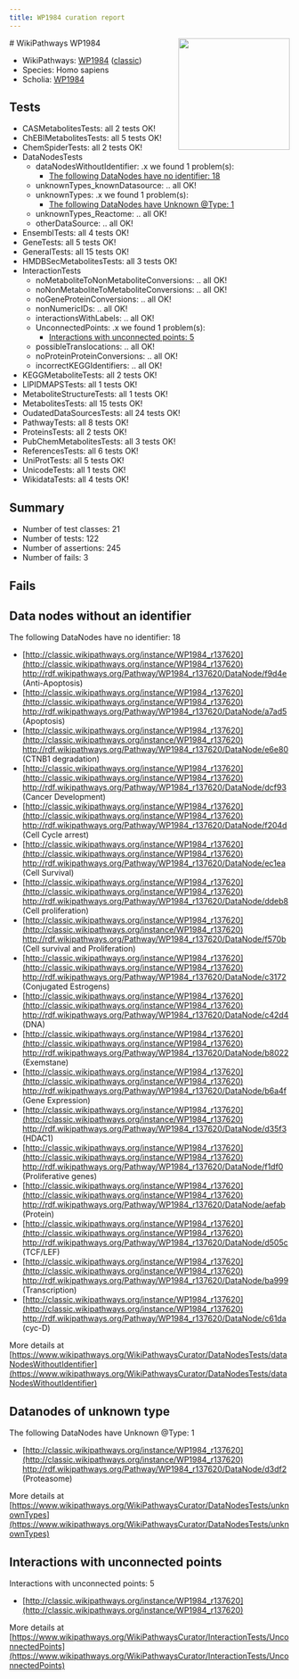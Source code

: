 ```yaml
---
title: WP1984 curation report
---
```


<img style="float: right; width: 200px" src="https://upload.wikimedia.org/wikipedia/commons/thumb/8/83/Wplogo_with_text_500.png/640px-Wplogo_with_text_500.png" />
# WikiPathways WP1984

* WikiPathways: [WP1984](https://wikipathways.org/pathways/WP1984) ([classic](https://classic.wikipathways.org/instance/WP1984))
* Species: Homo sapiens
* Scholia: [WP1984](https://scholia.toolforge.org/wikipathways/WP1984)
## Tests
* CASMetabolitesTests: all 2 tests OK!
* ChEBIMetabolitesTests: all 5 tests OK!
* ChemSpiderTests: all 2 tests OK!
* DataNodesTests
    * dataNodesWithoutIdentifier: .x we found 1 problem(s):
        * [The following DataNodes have no identifier: 18](#8792c498)
    * unknownTypes_knownDatasource: .. all OK!
    * unknownTypes: .x we found 1 problem(s):
        * [The following DataNodes have Unknown @Type: 1](#839973df)
    * unknownTypes_Reactome: .. all OK!
    * otherDataSource: .. all OK!
* EnsemblTests: all 4 tests OK!
* GeneTests: all 5 tests OK!
* GeneralTests: all 15 tests OK!
* HMDBSecMetabolitesTests: all 3 tests OK!
* InteractionTests
    * noMetaboliteToNonMetaboliteConversions: .. all OK!
    * noNonMetaboliteToMetaboliteConversions: .. all OK!
    * noGeneProteinConversions: .. all OK!
    * nonNumericIDs: .. all OK!
    * interactionsWithLabels: .. all OK!
    * UnconnectedPoints: .x we found 1 problem(s):
        * [Interactions with unconnected points: 5](#35a61add)
    * possibleTranslocations: .. all OK!
    * noProteinProteinConversions: .. all OK!
    * incorrectKEGGIdentifiers: .. all OK!
* KEGGMetaboliteTests: all 2 tests OK!
* LIPIDMAPSTests: all 1 tests OK!
* MetaboliteStructureTests: all 1 tests OK!
* MetabolitesTests: all 15 tests OK!
* OudatedDataSourcesTests: all 24 tests OK!
* PathwayTests: all 8 tests OK!
* ProteinsTests: all 2 tests OK!
* PubChemMetabolitesTests: all 3 tests OK!
* ReferencesTests: all 6 tests OK!
* UniProtTests: all 5 tests OK!
* UnicodeTests: all 1 tests OK!
* WikidataTests: all 4 tests OK!


## Summary

* Number of test classes: 21
* Number of tests: 122
* Number of assertions: 245
* Number of fails: 3

## Fails

<a name="8792c498" />

## Data nodes without an identifier

The following DataNodes have no identifier: 18

* [http://classic.wikipathways.org/instance/WP1984_r137620](http://classic.wikipathways.org/instance/WP1984_r137620) http://rdf.wikipathways.org/Pathway/WP1984_r137620/DataNode/f9d4e (Anti-Apoptosis)
* [http://classic.wikipathways.org/instance/WP1984_r137620](http://classic.wikipathways.org/instance/WP1984_r137620) http://rdf.wikipathways.org/Pathway/WP1984_r137620/DataNode/a7ad5 (Apoptosis)
* [http://classic.wikipathways.org/instance/WP1984_r137620](http://classic.wikipathways.org/instance/WP1984_r137620) http://rdf.wikipathways.org/Pathway/WP1984_r137620/DataNode/e6e80 (CTNB1 degradation)
* [http://classic.wikipathways.org/instance/WP1984_r137620](http://classic.wikipathways.org/instance/WP1984_r137620) http://rdf.wikipathways.org/Pathway/WP1984_r137620/DataNode/dcf93 (Cancer Development)
* [http://classic.wikipathways.org/instance/WP1984_r137620](http://classic.wikipathways.org/instance/WP1984_r137620) http://rdf.wikipathways.org/Pathway/WP1984_r137620/DataNode/f204d (Cell Cycle arrest)
* [http://classic.wikipathways.org/instance/WP1984_r137620](http://classic.wikipathways.org/instance/WP1984_r137620) http://rdf.wikipathways.org/Pathway/WP1984_r137620/DataNode/ec1ea (Cell Survival)
* [http://classic.wikipathways.org/instance/WP1984_r137620](http://classic.wikipathways.org/instance/WP1984_r137620) http://rdf.wikipathways.org/Pathway/WP1984_r137620/DataNode/ddeb8 (Cell proliferation)
* [http://classic.wikipathways.org/instance/WP1984_r137620](http://classic.wikipathways.org/instance/WP1984_r137620) http://rdf.wikipathways.org/Pathway/WP1984_r137620/DataNode/f570b (Cell survival and Proliferation)
* [http://classic.wikipathways.org/instance/WP1984_r137620](http://classic.wikipathways.org/instance/WP1984_r137620) http://rdf.wikipathways.org/Pathway/WP1984_r137620/DataNode/c3172 (Conjugated Estrogens)
* [http://classic.wikipathways.org/instance/WP1984_r137620](http://classic.wikipathways.org/instance/WP1984_r137620) http://rdf.wikipathways.org/Pathway/WP1984_r137620/DataNode/c42d4 (DNA)
* [http://classic.wikipathways.org/instance/WP1984_r137620](http://classic.wikipathways.org/instance/WP1984_r137620) http://rdf.wikipathways.org/Pathway/WP1984_r137620/DataNode/b8022 (Exemstane)
* [http://classic.wikipathways.org/instance/WP1984_r137620](http://classic.wikipathways.org/instance/WP1984_r137620) http://rdf.wikipathways.org/Pathway/WP1984_r137620/DataNode/b6a4f (Gene Expression)
* [http://classic.wikipathways.org/instance/WP1984_r137620](http://classic.wikipathways.org/instance/WP1984_r137620) http://rdf.wikipathways.org/Pathway/WP1984_r137620/DataNode/d35f3 (HDAC1)
* [http://classic.wikipathways.org/instance/WP1984_r137620](http://classic.wikipathways.org/instance/WP1984_r137620) http://rdf.wikipathways.org/Pathway/WP1984_r137620/DataNode/f1df0 (Proliferative genes)
* [http://classic.wikipathways.org/instance/WP1984_r137620](http://classic.wikipathways.org/instance/WP1984_r137620) http://rdf.wikipathways.org/Pathway/WP1984_r137620/DataNode/aefab (Protein)
* [http://classic.wikipathways.org/instance/WP1984_r137620](http://classic.wikipathways.org/instance/WP1984_r137620) http://rdf.wikipathways.org/Pathway/WP1984_r137620/DataNode/d505c (TCF/LEF)
* [http://classic.wikipathways.org/instance/WP1984_r137620](http://classic.wikipathways.org/instance/WP1984_r137620) http://rdf.wikipathways.org/Pathway/WP1984_r137620/DataNode/ba999 (Transcription)
* [http://classic.wikipathways.org/instance/WP1984_r137620](http://classic.wikipathways.org/instance/WP1984_r137620) http://rdf.wikipathways.org/Pathway/WP1984_r137620/DataNode/c61da (cyc-D)


More details at [https://www.wikipathways.org/WikiPathwaysCurator/DataNodesTests/dataNodesWithoutIdentifier](https://www.wikipathways.org/WikiPathwaysCurator/DataNodesTests/dataNodesWithoutIdentifier)

<a name="839973df" />

## Datanodes of unknown type

The following DataNodes have Unknown @Type: 1

* [http://classic.wikipathways.org/instance/WP1984_r137620](http://classic.wikipathways.org/instance/WP1984_r137620) http://rdf.wikipathways.org/Pathway/WP1984_r137620/DataNode/d3df2 (Proteasome)


More details at [https://www.wikipathways.org/WikiPathwaysCurator/DataNodesTests/unknownTypes](https://www.wikipathways.org/WikiPathwaysCurator/DataNodesTests/unknownTypes)

<a name="35a61add" />

## Interactions with unconnected points

Interactions with unconnected points: 5

* [http://classic.wikipathways.org/instance/WP1984_r137620](http://classic.wikipathways.org/instance/WP1984_r137620)


More details at [https://www.wikipathways.org/WikiPathwaysCurator/InteractionTests/UnconnectedPoints](https://www.wikipathways.org/WikiPathwaysCurator/InteractionTests/UnconnectedPoints)

